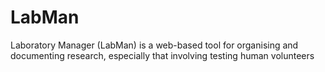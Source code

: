 # LabMan
Laboratory Manager (LabMan) is a web-based tool for organising and documenting research, especially that involving testing human volunteers
